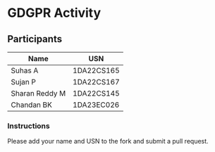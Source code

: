 # GDGPR Activity

## Participants

| Name   | USN        |
|--------|------------|
| Suhas A| 1DA22CS165 |
| Sujan P| 1DA22CS167 |
| Sharan Reddy M| 1DA22CS145|
|Chandan BK | 1DA23EC026|
### Instructions
Please add your name and USN to the fork and submit a pull request.

